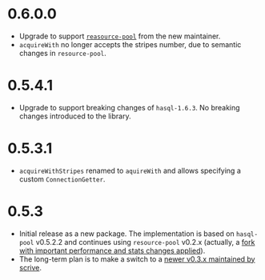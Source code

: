 # 0.6.0.0

* Upgrade to support [`reasource-pool`](https://github.com/scrive/pool) from the new maintainer.
* `acquireWith` no longer accepts the stripes number, due to semantic changes in `resource-pool`.


# 0.5.4.1

* Upgrade to support breaking changes of `hasql-1.6.3`. No breaking changes introduced to the library.

# 0.5.3.1

* `acquireWithStripes` renamed to `aquireWith` and allows specifying a custom `ConnectionGetter`.


# 0.5.3

* Initial release as a new package. The implementation is based on `hasql-pool` v0.5.2.2
and continues using `resource-pool` v0.2.x
(actually, a [fork with important performance and stats changes applied](https://github.com/bos/pool/pull/43)).
* The long-term plan is to make a switch to a [newer v0.3.x maintained by scrive](https://github.com/bos/pool/pull/43).
